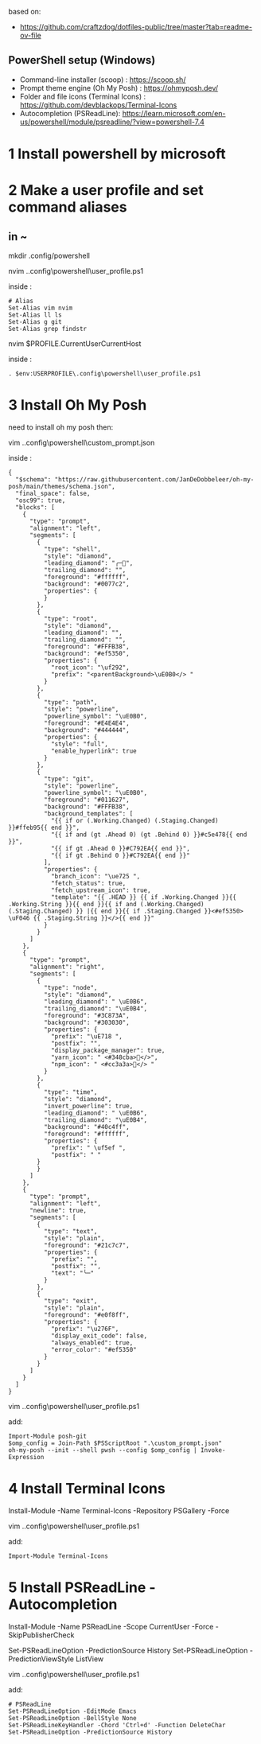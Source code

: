 
based on:
- https://github.com/craftzdog/dotfiles-public/tree/master?tab=readme-ov-file


## PowerShell setup (Windows)
- Command-line installer (scoop) : https://scoop.sh/
- Prompt theme engine (Oh My Posh) : https://ohmyposh.dev/
- Folder and file icons (Terminal Icons) : https://github.com/devblackops/Terminal-Icons
- Autocompletion (PSReadLine): https://learn.microsoft.com/en-us/powershell/module/psreadline/?view=powershell-7.4

# 1 Install powershell by microsoft

# 2 Make a user profile and set command aliases
## in ~

mkdir .config/powershell

nvim .\.config\powershell\user_profile.ps1

inside :
```
# Alias
Set-Alias vim nvim
Set-Alias ll ls
Set-Alias g git
Set-Alias grep findstr
```

nvim $PROFILE.CurrentUserCurrentHost

inside :
```
. $env:USERPROFILE\.config\powershell\user_profile.ps1
```

# 3 Install Oh My Posh
need to install oh my posh then:

vim .\.config\powershell\custom_prompt.json

inside :
```
{
  "$schema": "https://raw.githubusercontent.com/JanDeDobbeleer/oh-my-posh/main/themes/schema.json",
  "final_space": false,
  "osc99": true,
  "blocks": [
    {
      "type": "prompt",
      "alignment": "left",
      "segments": [
        {
          "type": "shell",
          "style": "diamond",
          "leading_diamond": "╭─",
          "trailing_diamond": "",
          "foreground": "#ffffff",
          "background": "#0077c2",
          "properties": {
          }
        },
        {
          "type": "root",
          "style": "diamond",
          "leading_diamond": "",
          "trailing_diamond": "",
          "foreground": "#FFFB38",
          "background": "#ef5350",
          "properties": {
            "root_icon": "\uf292",
            "prefix": "<parentBackground>\uE0B0</> "
          }
        },
        {
          "type": "path",
          "style": "powerline",
          "powerline_symbol": "\uE0B0",
          "foreground": "#E4E4E4",
          "background": "#444444",
          "properties": {
            "style": "full",
            "enable_hyperlink": true
          }
        },
        {
          "type": "git",
          "style": "powerline",
          "powerline_symbol": "\uE0B0",
          "foreground": "#011627",
          "background": "#FFFB38",
          "background_templates": [
            "{{ if or (.Working.Changed) (.Staging.Changed) }}#ffeb95{{ end }}",
            "{{ if and (gt .Ahead 0) (gt .Behind 0) }}#c5e478{{ end }}",
            "{{ if gt .Ahead 0 }}#C792EA{{ end }}",
            "{{ if gt .Behind 0 }}#C792EA{{ end }}"
          ],
          "properties": {
            "branch_icon": "\ue725 ",
            "fetch_status": true,
            "fetch_upstream_icon": true,
            "template": "{{ .HEAD }} {{ if .Working.Changed }}{{ .Working.String }}{{ end }}{{ if and (.Working.Changed) (.Staging.Changed) }} |{{ end }}{{ if .Staging.Changed }}<#ef5350> \uF046 {{ .Staging.String }}</>{{ end }}"
          }
        }
      ]
    },
    {
      "type": "prompt",
      "alignment": "right",
      "segments": [
        {
          "type": "node",
          "style": "diamond",
          "leading_diamond": " \uE0B6",
          "trailing_diamond": "\uE0B4",
          "foreground": "#3C873A",
          "background": "#303030",
          "properties": {
            "prefix": "\uE718 ",
            "postfix": "",
            "display_package_manager": true,
            "yarn_icon": " <#348cba></>",
            "npm_icon": " <#cc3a3a></> "
          }
        },
        {
          "type": "time",
          "style": "diamond",
          "invert_powerline": true,
          "leading_diamond": " \uE0B6",
          "trailing_diamond": "\uE0B4",
          "background": "#40c4ff",
          "foreground": "#ffffff",
          "properties": {
            "prefix": " \uf5ef ",
            "postfix": " "
        }
        }
      ]
    },
    {
      "type": "prompt",
      "alignment": "left",
      "newline": true,
      "segments": [
        {
          "type": "text",
          "style": "plain",
          "foreground": "#21c7c7",
          "properties": {
            "prefix": "",
            "postfix": "",
            "text": "╰─"
          }
        },
        {
          "type": "exit",
          "style": "plain",
          "foreground": "#e0f8ff",
          "properties": {
            "prefix": "\u276F",
            "display_exit_code": false,
            "always_enabled": true,
            "error_color": "#ef5350"
          }
        }
      ]
    }
  ]
}
```

vim .\.config\powershell\user_profile.ps1

add:
```
Import-Module posh-git
$omp_config = Join-Path $PSScriptRoot ".\custom_prompt.json"
oh-my-posh --init --shell pwsh --config $omp_config | Invoke-Expression
```

# 4 Install Terminal Icons

Install-Module -Name Terminal-Icons -Repository PSGallery -Force

vim .\.config\powershell\user_profile.ps1

add: 
```
Import-Module Terminal-Icons
```

# 5 Install PSReadLine - Autocompletion

Install-Module -Name PSReadLine -Scope CurrentUser -Force -SkipPublisherCheck

Set-PSReadLineOption -PredictionSource History
Set-PSReadLineOption -PredictionViewStyle ListView

vim .\.config\powershell\user_profile.ps1

add: 
```
# PSReadLine
Set-PSReadLineOption -EditMode Emacs
Set-PSReadLineOption -BellStyle None
Set-PSReadLineKeyHandler -Chord 'Ctrl+d' -Function DeleteChar
Set-PSReadLineOption -PredictionSource History
```
